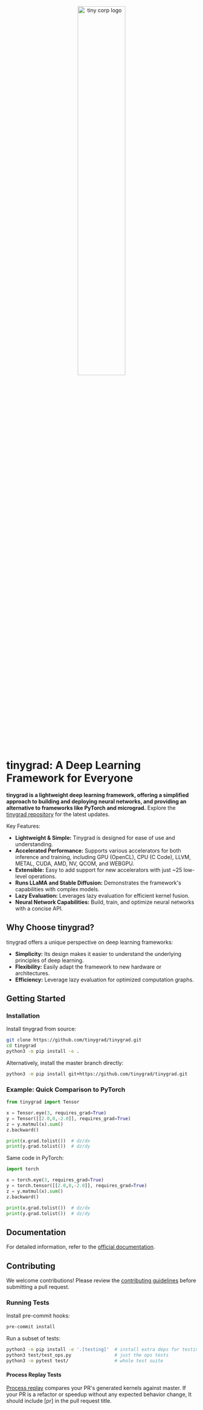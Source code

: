 <div align="center">
  <picture>
    <source media="(prefers-color-scheme: light)" srcset="/docs/logo_tiny_light.svg">
    <img alt="tiny corp logo" src="/docs/logo_tiny_dark.svg" width="50%" height="50%">
  </picture>
</div>

# tinygrad: A Deep Learning Framework for Everyone

**tinygrad is a lightweight deep learning framework, offering a simplified approach to building and deploying neural networks, and providing an alternative to frameworks like PyTorch and micrograd.** Explore the [tinygrad repository](https://github.com/tinygrad/tinygrad) for the latest updates.

Key Features:

*   **Lightweight & Simple:** Tinygrad is designed for ease of use and understanding.
*   **Accelerated Performance:** Supports various accelerators for both inference and training, including GPU (OpenCL), CPU (C Code), LLVM, METAL, CUDA, AMD, NV, QCOM, and WEBGPU.
*   **Extensible:** Easy to add support for new accelerators with just ~25 low-level operations.
*   **Runs LLaMA and Stable Diffusion:** Demonstrates the framework's capabilities with complex models.
*   **Lazy Evaluation:** Leverages lazy evaluation for efficient kernel fusion.
*   **Neural Network Capabilities:** Build, train, and optimize neural networks with a concise API.

## Why Choose tinygrad?

tinygrad offers a unique perspective on deep learning frameworks:

*   **Simplicity:** Its design makes it easier to understand the underlying principles of deep learning.
*   **Flexibility:** Easily adapt the framework to new hardware or architectures.
*   **Efficiency:** Leverage lazy evaluation for optimized computation graphs.

## Getting Started

### Installation

Install tinygrad from source:

```bash
git clone https://github.com/tinygrad/tinygrad.git
cd tinygrad
python3 -m pip install -e .
```

Alternatively, install the master branch directly:

```bash
python3 -m pip install git+https://github.com/tinygrad/tinygrad.git
```

### Example: Quick Comparison to PyTorch

```python
from tinygrad import Tensor

x = Tensor.eye(3, requires_grad=True)
y = Tensor([[2.0,0,-2.0]], requires_grad=True)
z = y.matmul(x).sum()
z.backward()

print(x.grad.tolist())  # dz/dx
print(y.grad.tolist())  # dz/dy
```

Same code in PyTorch:

```python
import torch

x = torch.eye(3, requires_grad=True)
y = torch.tensor([[2.0,0,-2.0]], requires_grad=True)
z = y.matmul(x).sum()
z.backward()

print(x.grad.tolist())  # dz/dx
print(y.grad.tolist())  # dz/dy
```

## Documentation

For detailed information, refer to the [official documentation](https://docs.tinygrad.org/).

## Contributing

We welcome contributions! Please review the [contributing guidelines](https://github.com/tinygrad/tinygrad#contributing) before submitting a pull request.

### Running Tests

Install pre-commit hooks:

```bash
pre-commit install
```

Run a subset of tests:

```bash
python3 -m pip install -e '.[testing]'  # install extra deps for testing
python3 test/test_ops.py                # just the ops tests
python3 -m pytest test/                 # whole test suite
```

#### Process Replay Tests

[Process replay](https://github.com/tinygrad/tinygrad/blob/master/test/external/process_replay/README.md) compares your PR's generated kernels against master. If your PR is a refactor or speedup without any expected behavior change, It should include [pr] in the pull request title.